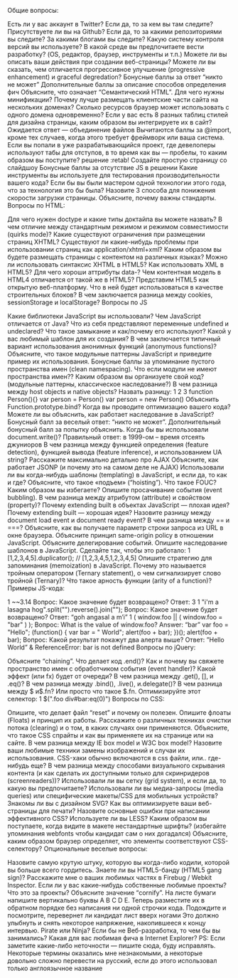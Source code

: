Общие вопросы:

Есть ли у вас аккаунт в Twitter?
Если да, то за кем вы там следите?
Присутствуете ли вы на Github?
Если да, то за какими репозиториями вы следите?
За какими блогами вы следите?
Какую систему контроля версий вы используете?
В какой среде вы предпочитаете вести разработку? (OS, редактор, браузер, инструменты и т.п.)
Можете ли вы описать ваши действия при создании веб-страницы?
Можете ли вы сказать, чем отличается прогрессивное улучшение (progressive enhancement) и graceful degredation?
Бонусные баллы за ответ “никто не может”
Дополнительные баллы за описание способов определения фич
Объясните, что означает “Семантический HTML”.
Для чего нужны минификации?
Почему лучше размещать клиентские части сайта на нескольких доменах?
Сколько ресурсов браузер может использовать с одного домена одновременно?
Если у вас есть 8 разных таблиц стилей для дизайна страницы, каким образом вы интегрируете их в сайт?
Ожидается ответ — объединение файлов
Вычитаются баллы за @import, кроме тех случаев, когда этого требует фреймворк или ваша система.
Если вы попали в уже разрабатывающийся проект, где девелоперы используют табы для отступов, в то время как вы — пробелы, то каким образом вы поступите?
решение :retab!
Создайте простую страницу со слайдшоу
Бонусные баллы за отсутствие JS в решении
Какие инструменты вы используете для тестирования производительности вашего кода?
Если бы вы были мастером одной технологии этого года, что за технология это бы была?
Назовите 3 способа для понижения скорости загрузки страницы.
Объясните, почему важны стандарты.
Вопросы по HTML:

Для чего нужен doctype и какие типы доктайпа вы можете назвать?
В чем отличие между стандартным режимом и режимом совместимости (quirks mode)?
Какие существуют ограничения при размещении страниц XHTML?
Существуют ли какие-нибудь проблемы при использовании страниц как application/xhtml+xml?
Каким образом вы будете размещать страницы с контентом на различных языках?
Можно ли использовать синтаксис XHTML в HTML5? Как использовать XML в HTML5?
Для чего хороши аттрибуты data-?
Чем контентная модель в HTML4 отличается от такой же в HTML5?
Представим HTML5 как открытую веб-платформу. Что в ней будет использоваться в качестве строительных блоков?
В чем заключается разница между cookies, sessionStorage и localStorage?
Вопросы по JS

Какие библиотеки JavaScript вы использовали?
Чем JavaScript отличается от Java?
Что из себя представляют переменные undefined и undeclared?
Что такое замыкание и как/почему его используют?
Какой у вас любимый шаблон для их создания?
В чем заключается типичный вариант использования анонимных функций (anonymous functions)?
Объясните, что такое модульные паттерны JavaScript и приведите пример их использования.
Бонусные баллы за упоминание пустого пространства имен (clean namespacing).
Что если модули не имеют пространства имен??
Каким образом вы организуете свой код? (модульные паттерны, классическое наследование?)
В чем разница между host objects и native objects?
Назвать разницу:
1
2
3
function Person(){}
var person = Person()
var person = new Person()
Объяснить Function.prototype.bind?
Когда вы проводите оптимизацию вашего кода?
Можете ли вы объяснить, как работает наследование в JavaScript?
Бонусный балл за веселый ответ: “никто не может”.
Дополнительный бонусный балл за попытку объяснить.
Когда бы вы использовали document.write()?
Правильный ответ: в 1999-ом – время отсеять джуниоров
В чем разница между функцией определения (feature detection), функцией вывода (feature inference), и использованием UA string?
Расскажите максимально детально про AJAX
Объясните, как работает JSONP (и почему это на самом деле не AJAX)
Использовали ли вы когда-нибудь шаблоны (templating) в JavaScript, и если да, то как и где?
Объясните, что такое «подъем» (“hoisting”).
Что такое FOUC? Каким образом вы избегаете?
Опишите просачивание события (event bubbling).
В чем разница между атрибутом (attribute) и свойством (property)?
Почему extending built в объектах JavaScript — плохая идея?
Почему extending built — хорошая идея?
Назовите разницу между document load event и document ready event?
В чем разница между == и ===?
Объясните, как вы получаете параметр строки запроса из URL в окне браузера.
Объясните принцип same-origin policy в отношении JavaScript.
Объясните делегирование событий.
Опишите наследование шаблонов в JavaScript.
Сделайте так, чтобы это работало: 
1
[1,2,3,4,5].duplicator(); // [1,2,3,4,5,1,2,3,4,5]
Опишите стратегию для запоминания (memoization) в JavaScript.
Почему это называется тройным оператором (Ternary statement), о чем сигнализирует слово тройной (Ternary)?
Что такое арность функции (arity of a function)?
Примеры JS-кода:

1
~~3.14
Вопрос: Какое значение будет возвращено?
Ответ: 3
1
"i'm a lasagna hog".split("").reverse().join("");
Вопрос: Какое значение будет возвращено?
Ответ: “goh angasal a m’i”
1
( window.foo || ( window.foo = "bar" ) );
Вопрос: What is the value of window.foo?
Answer: “bar”
var foo = "Hello";
(function() { 
  var bar = " World"; 
  alert(foo + bar); 
})(); 
alert(foo + bar);
Вопрос: Какой результат покажут два алерта выше?
Ответ: ”Hello World” & ReferenceError: bar is not defined
Вопросы по jQuery:

Объясните “chaining”.
Что делает код .end()?
Как и почему вы свяжете пространство имен с обработчиком события (event handler)?
Какой эффект (или fx) будет от очереди?
В чем разница между .get(), [], и .eq()?
В чем разница между .bind(), .live(), и.delegate()?
В чем разница между $ и$.fn? Или просто что такое $.fn.
Оптимизируйте этот селектор:
1
$(".foo div#bar:eq(0)")
Вопросы по CSS:

Опишите, что делает файл “reset” и почему он полезен.
Опишите флоаты (Floats) и принцип их работы.
Расскажите о различных техниках очистки потока (clearing) и о том, в каких случаях они применяются.
Объясните, что такое CSS спрайты и как вы применяете их на странице или на сайте.
В чем разница между IE box model и W3C box model?
Назовите ваши любимые техники замены изображений и случаи их использования.
CSS-хаки обычно включаются в css файли, или.. где-нибудь еще?
В чем разница между способами визуального скрывания контента (и как сделать их доступными только для скринридеров (screenreaders))?
Использовали ли вы сетку (grid system), и если да, то какую вы предпочитаете?
Использовали ли вы медиа-запросы (media queries) или специфические макеты/CSS для мобильных устройств?
Знакомы ли вы с дизайном SVG?
Как вы оптимизируете ваши веб-страницы для печати?
Назовите основные ошибки при написании эффективного CSS?
Используете ли вы LESS?
Каким образом вы поступаете, когда видите в макете нестандартные шрифты? (избегайте упоминания webfonts чтобы кандидат сам о них догадался)
Объясните, каким образом браузер определяет, что элементы соответствуют CSS-селектору?
Опциональные веселые вопросы:

Назовите самую крутую штуку, которую вы когда-либо кодили, которой вы больше всего гордитесь.
Знаете ли вы HTML5-банду (HTML5 gang sign)?
Расскажите мне о ваших любимых частях в Firebug / Webkit Inspector.
Если ли у вас какие-нибудь собственные любимые проекты? Что это за проекты?
Объясните значение “cornify”.
На листе бумаги напишите вертикально буквы A B C D E. Теперь разместите их в обратном порядке без написания ни одной строчки кода.
Подождите и посмотрите, перевернет ли кандидат лист вверх ногами
Это должно улыбнуть и снять некоторое напряжение, накопившееся к концу интервью.
Pirate или Ninja?
Если бы не Веб-разработка, то чем бы вы занимались?
Какая для вас любимая фича в Internet Explorer?
PS: Если заметите какие-либо неточности — пишите сюда, буду исправлять. Некоторые термины оказались мне незнакомыми, а некоторые довольно сложно перевести на русский, если до этого использовал только англоязычное название
